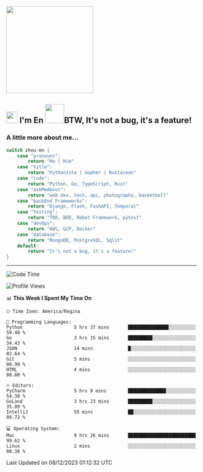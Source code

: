 <img align='center' src="https://media.giphy.com/media/GP1TJJSV4Ys1r64q2A/giphy.gif" width="230">

<h2><img src="https://emojis.slackmojis.com/emojis/images/1531849430/4246/blob-sunglasses.gif?1531849430" width="30"/> I'm En <img src="https://media.giphy.com/media/12oufCB0MyZ1Go/giphy.gif" width="50">BTW, It's not a bug, it's a feature!</h2>


<!-- <img align='right' src="https://media.giphy.com/media/M9gbBd9nbDrOTu1Mqx/giphy.gif" width="230"> -->


### A little more about me... 
<!--
```javascript
const zhou-en = {
    pronouns: "He" | "Him",
    title: "Pythonista" | "Gopher" | "Rustacean",
    code: ["Python", "Go", "Rust", "TypeScript"],
    askMeAbout: ["web dev", "tech", "app dev", "photography"],
    technologies: {
        backEnd: {
            python: ["Django", "Flask", "FaskAPI"],
            go: []
        },
        scraping: ["selenium", "scrapy", "spider"],
        testing: ["Robot Framework"],
        devOps: ["AWS", "Docker", "GCP", "Nginx"],
        databases: ["mongo", "postgresql", "sqlite"],
        misc: ["Firebase", "Heroku"]
    },
    architecture: ["Event Driven Architecture", "Microservices"],
    currentFocus: ["Temporal", "Rust"],
    funFact: "It's not a bug, it's a feature!"
};
```
  -->

```go
switch zhou-en {
    case "pronouns":
        return "He | Him"
    case "title":
        return "Pythonista | Gopher | Rustacean"
    case "code":
        return "Python, Go, TypeScript, Rust"
    case "askMeAbout":
        return "web dev, tech, api, photography, basketball"
    case "backEnd Frameworks":
        return "Django, Flask, FaskAPI, Temporal"
    case "testing":
        return "TDD, BDD, Robot Framework, pytest"
    case "devOps":
        return "AWS, GCP, Docker"
    case "database":
        return "MongoDB, PostgreSQL, Sqlit"
    default:
        return "It's not a bug, it's a feature!"
}
```




---
<!--START_SECTION:waka-->
![Code Time](http://img.shields.io/badge/Code%20Time-1%2C100%20hrs%2050%20mins-blue)

![Profile Views](http://img.shields.io/badge/Profile%20Views-9-blue)

📊 **This Week I Spent My Time On** 

```text
🕑︎ Time Zone: America/Regina

💬 Programming Languages: 
Python                   5 hrs 37 mins       ███████████████░░░░░░░░░░   59.48 % 
Go                       3 hrs 15 mins       █████████░░░░░░░░░░░░░░░░   34.43 % 
JSON                     14 mins             █░░░░░░░░░░░░░░░░░░░░░░░░   02.64 % 
Git                      5 mins              ░░░░░░░░░░░░░░░░░░░░░░░░░   00.90 % 
HTML                     4 mins              ░░░░░░░░░░░░░░░░░░░░░░░░░   00.80 % 

🔥 Editors: 
PyCharm                  5 hrs 8 mins        ██████████████░░░░░░░░░░░   54.38 % 
GoLand                   3 hrs 23 mins       █████████░░░░░░░░░░░░░░░░   35.89 % 
IntelliJ                 55 mins             ██░░░░░░░░░░░░░░░░░░░░░░░   09.72 % 

💻 Operating System: 
Mac                      9 hrs 26 mins       █████████████████████████   99.62 % 
Linux                    2 mins              ░░░░░░░░░░░░░░░░░░░░░░░░░   00.38 % 
```


 Last Updated on 08/12/2023 01:12:32 UTC
<!--END_SECTION:waka-->
